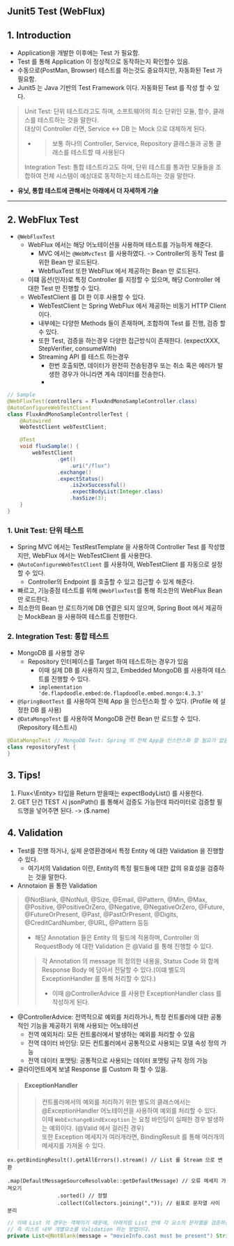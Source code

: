 ## Junit5 Test (WebFlux)

## 1. Introduction
- Application을 개발한 이후에는 Test 가 필요함.
- Test 를 통해 Application 이 정상적으로 동작하는지 확인할수 있음.
- 수동으로(PostMan, Browser) 테스트를 하는것도 중요하지만, 자동화된 Test 가 필요함.
- Junit5 는 Java 기반의 Test Framework 이다. 자동화된 Test 를 작성 할 수 있다.

> Unit Test: 단위 테스트라고도 하며, 소프트웨어의 최소 단위인 모듈, 함수, 클래스를 테스트하는 것을 말한다. <br/>
> 대상이 Controller 라면, Service <-> DB 는 Mock 으로 대체하게 된다. <br/>
> 
>- > 보통 하나의 Controller, Service, Repository 클래스들과 공통 클래스를 테스트할 때 사용된다 <br/>
> 
>Integration Test: 통합 테스트라고도 하며, 단위 테스트를 통과한 모듈들을 조합하여 전체 시스템이 예상대로 동작하는지 테스트하는 것을 말한다.

* <b>유닛, 통합 테스트에 관해서는 아래에서 더 자세하게 기술</b>

--- 

## 2. WebFlux Test
- ```@WebFluxTest```
  - WebFlux 에서는 해당 어노테이션을 사용하며 테스트를 가능하게 해준다.
    - MVC 에서는 ```@WebMvcTest``` 를 사용하였다. -> Controller의 동작 Test 를 위한 Bean 만 로드된다.
    - WebfluxTest 또한 WebFlux 에서 제공하는 Bean 만 로드된다.
  - 이떄 옵션(인자)로 특정 Controller 를 지정할 수 있으며, 해당 Controller 에 대한 Test 만 진행할 수 있다.
  - WebTestClient 를 DI 한 이후 사용할 수 있다.
    - WebTestClient 는 Spring WebFlux 에서 제공하는 비동기 HTTP Client 이다.
    - 내부에는 다양한 Methods 들이 존재하며, 조합하여 Test 를 진행, 검증 할 수 있다.
    - 또한 Test, 검증을 하는경우 다양한 접근방식이 존재한다. (expectXXX, StepVerifier, consumeWith)
    - Streaming API 를 테스트 하는경우
      - 한번 호출되면, 데이터가 완전히 전송된경우 또는 취소 혹은 에러가 발생한 경우가 아니라면 계속 데이터를 전송한다.
      - 

```java
// Sample
@WebFluxTest(controllers = FluxAndMonoSampleController.class)
@AutoConfigureWebTestClient 
class FluxAndMonoSampleControllerTest {
    @Autowired
    WebTestClient webTestClient;

    @Test
    void fluxSample() {
        webTestClient
                .get()
                    .uri("/flux")
                .exchange()
                .expectStatus()
                    .is2xxSuccessful()
                    .expectBodyList(Integer.class)
                    .hasSize(3);
    }
}
```

### 1. Unit Test: 단위 테스트
   - Spring MVC 에서는 TestRestTemplate 을 사용하여 Controller Test 를 작성했지만, WebFlux 에서는 WebTestClient 를 사용한다.
   - ```@AutoConfigureWebTestClient``` 를 사용하여, WebTestClient 를 자동으로 설정 할 수 있다.
     - Controller의 Endpoint 를 호출할 수 있고 접근할 수 있게 해준다.
   - 빠르고, 기능중점 테스트를 위해 ```@WebFluxTest```를 통해 최소한의 WebFlux Bean 만 로드한다.
   - 최소한의 Bean 만 로드하기에 DB 연결은 되지 않으며, Spring Boot 에서 제공하는 MockBean 을 사용하여 테스트를 진행한다.

### 2. Integration Test: 통합 테스트
   - MongoDB 를 사용할 경우 
     - Repository 인터페이스를 Target 하여 테스트하는 경우가 있음
       - 이때 실제 DB 를 사용하지 않고, Embedded MongoDB 를 사용하여 테스트를 진행할 수 있다.
       - ```implementation 'de.flapdoodle.embed:de.flapdoodle.embed.mongo:4.3.3'```
   - ```@SpringBootTest``` 를 사용하여 전체 App 을 인스턴스화 할 수 있다. (Profile 에 설정한 DB 를 사용)
   - ```@DataMongoTest``` 를 사용하여 MongoDB 관련 Bean 만 로드할 수 있다.(Repository 테스트시)

```Java
@DataMongoTest // MongoDB Test: Spring 의 전체 App을 인스턴스화 할 필요가 없음.
class repositoryTest {
}
```

## 3. Tips! 

1. Flux<\Entity> 타입을 Return 받을때는 expectBodyList() 를 사용한다.
2. GET 단건 TEST 시 jsonPath() 를 통해서 검증도 가능한데 파라미터로 검증할 필드명을 넣어주면 된다. -> ($.name)

## 4. Validation
- Test를 진행 하거나, 실제 운영환경에서 특정 Entity 에 대한 Validation 을 진행할 수 있다.
  - 여기서의 Validation 이란, Entity의 특정 필드들에 대한 값의 유효성을 검증하는 것을 말한다.
- Annotaion 을 통한 Validation
> @NotBlank, @NotNull, @Size, @Email, @Pattern, @Min, @Max, @Positive, @PositiveOrZero, @Negative, @NegativeOrZero, @Future, @FutureOrPresent, @Past, @PastOrPresent, @Digits, @CreditCardNumber, @URL, @Pattern 등등<br/>
> - 해당 Annotation 들은 Entity 의 필드에 적용하며, Controller 의 RequestBody 에 대한 Validation 은 @Valid 를 통해 진행할 수 있다.
>> 각 Annotation 의 message 의 정의한 내용을, Status Code 와 함께 Response Body 에 담아서 전달할 수 있다.(이떄 별도의 ExceptionHandler 를 통해 처리할 수 있다.)<br/>
>> - 이때 @ControllerAdvice 를 사용한 ExceptionHandler class 를 작성하게 된다.

* @ControllerAdvice: 전역적으로 예외를 처리하거나, 특정 컨트롤러에 대한 공통적인 기능을 제공하기 위해 사용되는 어노테이션
  * 전역 예외처리: 모든 컨트롤러에서 발생하는 예외를 처리할 수 있음
  * 전역 데이터 바인딩: 모든 컨트롤러에서 공통적으로 사용되는 모델 속성 정의 가능
  * 전역 데이터 포맷팅: 공통적으로 사용되는 데이터 포맷팅 규칙 정의 가능
* 클라이언트에게 보낼 Response 를 Custom 화 할 수 있음.

> #### ExceptionHandler 
>> 컨트롤러에서의 예외를 처리하기 위한 별도의 클래스에서는 @ExceptionHandler 어노테이션을 사용하여 예외를 처리할 수 있다. <br/> 
>> 이때 ```WebExchangeBindException``` 는 요청 바인딩이 실패한 경우 발생하는 예외이다. (@Valid 에서 걸러진 경우)<br/>
>> 또한 Exception 메세지가 여러개라면, BindingResult 를 통해 여러개의 메세지를 가져올 수 있다. <br/>
>> 

```TEXT
ex.getBindingResult().getAllErrors().stream() // List 를 Stream 으로 변환
                .map(DefaultMessageSourceResolvable::getDefaultMessage) // 오류 메세지 가져오기
                .sorted() // 정렬
                .collect(Collectors.joining(",")); // 쉼표로 문자열 사이 분리
```
```java
// 이때 List 의 경우는 객체이기 때문에, 아래처럼 List 안에 각 요소의 문자열을 검증하는 방법을 사용할 수 있다.
// 즉 리스트 내부 개별요소를 Validation 하는 방법이다.
private List<@NotBlank(message = "movieInfo.cast must be present") String> cast;
```